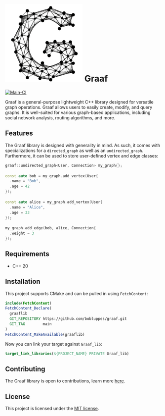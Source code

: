 # ![graaf](docs/img/graaf.png) Graaf
[![Main-CI](https://github.com/bobluppes/graaf/actions/workflows/main-ci.yml/badge.svg)](https://github.com/bobluppes/graaf/actions/workflows/main-ci.yml)

Graaf is a general-purpose lightweight C++ library designed for versatile graph operations. Graaf allows users to easily create, modify, and query graphs. It is well-suited for various graph-based applications, including social network analysis, routing algorithms, and more.

## Features
The Graaf library is designed with generality in mind. As such, it comes with specializations for a `directed_graph` as well as an `undirected_graph`. Furthermore, it can be used to store user-defined vertex and edge classes:

```c++
graaf::undirected_graph<User, Connection> my_graph{};

const auto bob = my_graph.add_vertex(User{
  .name = "Bob",
  .age = 42
});

const auto alice = my_graph.add_vertex(User{
  .name = "Alice",
  .age = 33
});

my_graph.add_edge(bob, alice, Connection{
  .weight = 3
});
```

## Requirements
- C++ 20

## Installation
This project supports CMake and can be pulled in using `FetchContent`:

```CMake
include(FetchContent)
FetchContent_Declare(
  graaflib
  GIT_REPOSITORY https://github.com/bobluppes/graaf.git
  GIT_TAG        main
)
FetchContent_MakeAvailable(graaflib)
```

Now you can link your target against `Graaf_lib`:

```CMake
target_link_libraries(${PROJECT_NAME} PRIVATE Graaf_lib)
```

## Contributing
The Graaf library is open to contributions, learn more [here](CONTRIBUTING.md).

## License
This project is licensed under the [MIT license](LICENSE.md).
